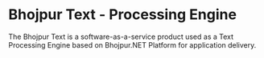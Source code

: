 # Bhojpur Text - Processing Engine
The Bhojpur Text is a software-as-a-service product used as a Text Processing Engine based on Bhojpur.NET Platform for application delivery.
